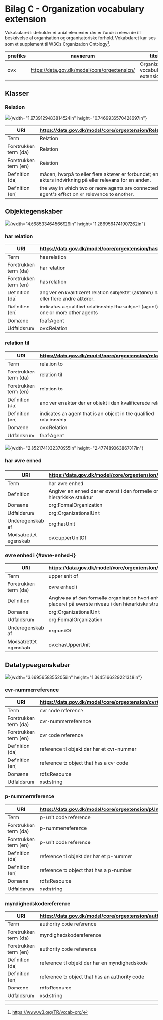 # Bilag C - Organization vocabulary extension

Vokabularet indeholder et antal elementer der er fundet relevante til
beskrivelse af organisation og organisatoriske forhold. Vokabularet kan
ses som et supplement til W3Cs Organization Ontology[^1].

| **præfiks** | **navnerum**                                 | **titel**                         |
| ----------- | -------------------------------------------- | --------------------------------- |
| ovx         | https://data.gov.dk/model/core/orgextension/ | Organization vocabulary extension |

## Klasser

### Relation

![](media/image1.emf){width="1.9739129483814524in"
height="0.7469936570428697in"}

| URI                   | https://data.gov.dk/model/core/orgextension/Relation                                                     |
| --------------------- | -------------------------------------------------------------------------------------------------------- |
| Term                  | Relation                                                                                                 |
| Foretrukken term (da) | Relation                                                                                                 |
| Foretrukken term (en) | Relation                                                                                                 |
| Definition (da)       | måden, hvorpå to eller flere aktører er forbundet; en aktørs indvirkning på eller relevans for en anden. |
| Definition (en)       | the way in which two or more agents are connected; an agent\'s effect on or relevance to another.        |

## Objektegenskaber

![](media/image2.emf){width="4.668533464566929in"
height="1.2869564741907262in"}

### har relation

| URI                   | https://data.gov.dk/model/core/orgextension/hasRelation                                    |
| --------------------- | ------------------------------------------------------------------------------------------ |
| Term                  | has relation                                                                               |
| Foretrukken term (da) | har relation                                                                               |
| Foretrukken term (en) | has relation                                                                               |
| Definition (da)       | angiver en kvalificeret relation subjektet (aktøren) har til en eller flere andre aktører. |
| Definition (en)       | indicates a qualified relationship the subject (agent) has to one or more other agents.    |
| Domæne                | foaf:Agent                                                                                 |
| Udfaldsrum            | ovx:Relation                                                                               |

### relation til

| URI                   | https://data.gov.dk/model/core/orgextension/relationTo             |
| --------------------- | ------------------------------------------------------------------ |
| Term                  | relation to                                                        |
| Foretrukken term (da) | relation til                                                       |
| Foretrukken term (en) | relation to                                                        |
| Definition (da)       | angiver en aktør der er objekt i den kvalificerede relation        |
| Definition (en)       | indicates an agent that is an object in the qualified relationship |
| Domæne                | ovx:Relation                                                       |
| Udfaldsrum            | foaf:Agent                                                         |

![](media/image3.emf){width="2.8521741032370955in"
height="2.477489063867017in"}

### har øvre enhed

##### 

| URI                   | https://data.gov.dk/model/core/orgextension/hasUpperUnit                         |
| --------------------- | -------------------------------------------------------------------------------- |
| Term                  | har øvre enhed                                                                   |
| Definition            | Angiver en enhed der er øverst i den formelle organisations hierarkiske struktur |
| Domæne                | org:FormalOrganization                                                           |
| Udfaldsrum            | org:OrganizationalUnit                                                           |
| Underegenskab af      | org:hasUnit                                                                      |
| Modsatrettet egenskab | ovx:upperUnitOf                                                                  |

### øvre enhed i  {#øvre-enhed-i}

| URI                   | https://data.gov.dk/model/core/orgextension/upperUnitOf                                                        |
| --------------------- | -------------------------------------------------------------------------------------------------------------- |
| Term                  | upper unit of                                                                                                  |
| Foretrukken term (da) | øvre enhed i                                                                                                   |
| Definition            | Angivelse af den formelle organisation hvori enheden er placeret på øverste niveau i den hierarkiske struktur. |
| Domæne                | org:OrganizationalUnit                                                                                         |
| Udfaldsrum            | org:FormalOrganization                                                                                         |
| Underegenskab af      | org:unitOf                                                                                                     |
| Modsatrettet egenskab | ovx:hasUpperUnit                                                                                               |

## Datatypeegenskaber

![](media/image4.emf){width="3.66956583552056in"
height="1.3645166229221348in"}

### cvr-nummerreference

| URI                   | https://data.gov.dk/model/core/orgextension/cvrCodeReference |
| --------------------- | ------------------------------------------------------------ |
| Term                  | cvr code reference                                           |
| Foretrukken term (da) | cvr-nummerreference                                          |
| Foretrukken term (en) | cvr code reference                                           |
| Definition (da)       | reference til objekt der har et cvr-nummer                   |
| Definition (en)       | reference to object that has a cvr code                      |
| Domæne                | rdfs:Resource                                                |
| Udfaldsrum            | xsd:string                                                   |

### p-nummerreference

| URI                   | https://data.gov.dk/model/core/orgextension/pUnitCodeReference |
| --------------------- | -------------------------------------------------------------- |
| Term                  | p-unit code reference                                          |
| Foretrukken term (da) | p-nummerreference                                              |
| Foretrukken term (en) | p-unit code reference                                          |
| Definition (da)       | reference til objekt der har et p-nummer                       |
| Definition (en)       | reference to object that has a p-number                        |
| Domæne                | rdfs:Resource                                                  |
| Udfaldsrum            | xsd:string                                                     |

### myndighedskodereference

| URI                   | https://data.gov.dk/model/core/orgextension/authCodeReference |
| --------------------- | ------------------------------------------------------------- |
| Term                  | authority code reference                                      |
| Foretrukken term (da) | myndighedskodereference                                       |
| Foretrukken term (en) | authority code reference                                      |
| Definition (da)       | reference til objekt der har en myndighedskode                |
| Definition (en)       | reference to object that has an authority code                |
| Domæne                | rdfs:Resource                                                 |
| Udfaldsrum            | xsd:string                                                    |

[^1]: <https://www.w3.org/TR/vocab-org/>
